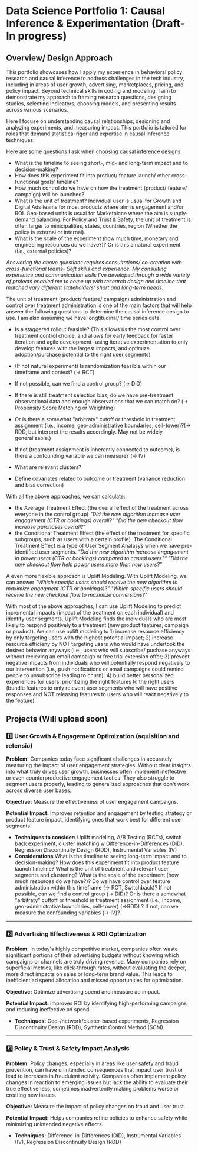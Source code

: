 # Data Science Portfolio 1: Causal Inference & Experimentation (Draft- In progress)

## **Overview/ Design Approach**
This portfolio showcases how I apply my experience in behavioral policy research and causal inference to address challenges in the tech industry, including in areas of user growth, advertising, marketplaces, pricing, and policy impact. Beyond technical skills in coding and modeling, I aim to demonstrate my approach to framing research questions, designing studies, selecting indicators, choosing models, and presenting results across various scenarios.

Here I focuse on understanding causal relationships, designing and analyzing experiments, and measuring impact. This portfolio is tailored for roles that demand statistical rigor and expertise in causal inference techniques.

Here are some questions I ask when choosing causal inference designs:
- What is the timeline to seeing short-, mid- and long-term impact and to decision-making?
- How does this experiment fit into product/ feature launch/ other cross-functional goals' timeline?
- How much control do we have on how the treatment (product/ feature/ campaign) will be launched?
- What is the unit of treatment? Individual user is usual for Growth and Digital Ads teams for most products where aim is engagement and/or ROI. Geo-based units is usual for Marketplace where the aim is supply-demand balancing. For Policy and Trust & Safety, the unit of treatment is often larger to minicipalities, states, countries, region (Whether the policy is external or internal).
- What is the scale of the experiment (how much time, monetary and engineering resources do we have?)? Or is this a natural experiment (i.e., external policies)?
  
*Answering the above questions requires consultations/ co-creation with cross-functional teams- Soft skills and experience. My consulting experience and communication skills I've developed through a wide variety of projects enabled me to come up with research design and timeline that matched vary different stateholders' short and long-term needs.*

The unit of treatment (product/ feature/ campaign) administration and control over treatment administration is one of the main factors that will help answer the following questions to determine the causal inference design to use. I am also assuming we have longtitudinal/ time series data. 

- Is a staggered rollout feasible? (This allows us the most control over treatment control choice, and allows for early feedback for faster iteration and agile development- using iterative experimentation to only develop features with the largest impacts, and optimize adoption/purchase potential to the right user segments)
- (If not natural experiment) Is randomization feasible within our timeframe and context? (-> RCT)
- If not possible, can we find a control group? (-> DiD)
- If there is still treatment selection bias, do we have pre-treatment observational data and enough observations that we can match on? (-> Propensity Score Matching or Weighting)
- Or is there a somewhat "arbitraty" cutoff or threshold in treatment assignment (i.e., income, geo-administrative boundaries, cell-tower)?(-> RDD, but interpret the results accordingly. May not be widely generalizable.)
- If not (treatment assignment is inherently connected to outcome), is there a confounding variable we can measure? (-> IV)
  
- What are relevant clusters?
- Define covariates related to putcome or treatment (variance reduction and bias correction)

With all the above approaches, we can calculate:
- the Average Treatment Effect (the overall effect of the treatment across everyone in the control group) *"Did the new algorithm increase user engagement (CTR or bookings) overall?" "Did the new checkout flow increase purchases overall?"*
- the Conditional Treatment Effect (the effect of the treatment for specific subgroups, such as users with a certain profile). The Conditional Treatment Effect is a type of User Segment Analasys when we have pre-identified user segments. *"Did the new algorithm increase engagement in power users (CTR or bookings) compared to casual users?" "Did the new checkout flow help power users more than new users?"*


A even more flexible approach is Uplift Modeling. With Uplift Modeling, we can answer *"Which specific users should receive the new algorithm to maximize engagment (CTR or bookings)?" "Which specific users should receive the new checkout flow to maximize conversions?"*

With most of the above approaches, I can use Uplift Modeling to predict incremental impacts (impact of the treatment on each individual) and identify user segments. Uplift Modeling finds the individuals who are most likely to respond positively to a treatment (new product features, campaign or product). We can use uplift modeling to 1) increase resource efficiency by only targeting users with the highest potential impact; 2) increase resource efficieny by NOT targeting users who would have undertook the desired behavior anyways (i.e., users who will subscribe/ puchase anyways without recieving an email campaign or free trial extension offer; 3) prevent negative impacts from individuals who will potentially respond negatively to our intervention (i.e., push notifications or email campaigns could remind people to unsubscribe leading to churn); 4) build better personalized experiences for users, prioritizing the right features to the right users (bundle features to only relevent user segments who will have positive responses and NOT releasing features to users who will react negatively to the feature)


## **Projects** (Will upload soon)

### **1️⃣ User Growth & Engagement Optimization** (aquisition and retensio)
**Problem:** Companies today face significant challenges in accurately measuring the impact of user engagement strategies. Without clear insights into what truly drives user growth, businesses often implement ineffective or even counterproductive engagement tactics. They also struggle to segment users properly, leading to generalized approaches that don't work across diverse user bases.

**Objective:** Measure the effectiveness of user engagement campaigns.

**Potential Impact:** Improves retention and engagement by testing strategy or product feature impact, identifying ones that work best for different user segments.
- **Techniques to consider:** Uplift modeling, A/B Testing (RCTs), switch back experiment, cluster matching w Difference-in-Differences (DiD), Regression Discontinuity Design (RDD), Instrumental Variables (IV)
- **Considerations** What is the timeline to seeing long-term impact and to decision-making? How does this experiment fit into product feature launch timeline? What is the unit of treatment and relevant user segments and clustering? What is the scale of the experiment (how much resources do we have?)? Do we have control over feature administration within this timeframe (-> RCT, Switchback)? If not possible, can we find a control group (-> DiD)? Or is there a somewhat "arbitraty" cuttoff or threshold in treatment assignment (i.e., income, geo-administrative boundaries, cell-tower) (->RDD) ? If not, can we measure the confounding variables (-> IV)?

---

### **2️⃣ Advertising Effectiveness & ROI Optimization**
**Problem:** In today's highly competitive market, companies often waste significant portions of their advertising budgets without knowing which campaigns or channels are truly driving revenue. Many companies rely on superficial metrics, like click-through rates, without evaluating the deeper, more direct impacts on sales or long-term brand value. This leads to inefficient ad spend allocation and missed opportunities for optimization.

**Objective:** Optimize advertising spend and measure ad impact.

**Potential Impact:** Improves ROI by identifying high-performing campaigns and reducing ineffective ad spend.
- **Techniques:** Geo-/network/cluster-based experiments, Regression Discontinuity Design (RDD), Synthetic Control Method (SCM)

---

### **3️⃣ Policy & Trust & Safety Impact Analysis**
**Problem:** Policy changes, especially in areas like user safety and fraud prevention, can have unintended consequences that impact user trust or lead to increases in fraudulent activity. Companies often implement policy changes in reaction to emerging issues but lack the ability to evaluate their true effectiveness, sometimes inadvertently making problems worse or creating new issues.

**Objective:** Measure the impact of policy changes on fraud and user trust.

**Potential Impact:** Helps companies refine policies to enhance safety while minimizing unintended negative effects.
- **Techniques:** Difference-in-Differences (DiD), Instrumental Variables (IV), Regression Discontinuity Design (RDD)
